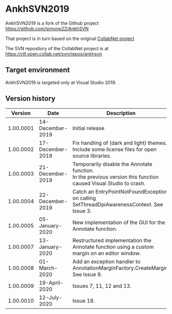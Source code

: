 # AnkhSVN2019

AnkhSVN2019 is a fork of the Github project  
https://github.com/simonp22/AnkhSVN

That project is in turn based on the original [CollabNet project](https://ankhsvn.open.collab.net/source/browse/ankhsvn/)

The SVN repository of the CollabNet project is at  
https://ctf.open.collab.net/svn/repos/ankhsvn

## Target environment

AnkhSVN2019 is targeted only at Visual Studio 2019.

## Version history

| Version       | Date              | Description
| ------------- | ----------------- | ----------------------- 
| 1.00.0001     | 14-December-2019  | Initial release
| 1.00.0002     | 17-December-2019  | Fix handling of (dark and light) themes.<br/>Include some license files for open source libraries. 
| 1.00.0003     | 21-December-2019  | Temporarily disable the Annotate function.<br/>In the previous version this function caused Visual Studio to crash.  
| 1.00.0004     | 22-December-2019  | Catch an EntryPointNotFoundException on calling SetThreadDpiAwarenessContext. See Issue 3.  
| 1.00.0005     | 05-January-2020   | New implementation of the GUI for the Annotate function.
| 1.00.0007     | 13-January-2020   | Restructured implementation the Annotate function using a custom margin on an editor window.
| 1.00.0008     | 01-March-2020     | Add an exception handler to AnnotationMarginFactory.CreateMargin. See Issue 9.
| 1.00.0009     | 19-April-2020     | Issues 7, 11, 12 and 13.
| 1.00.0010     | 12-July-2020      | Issue 18.

